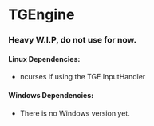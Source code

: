 # TGEngine
### Heavy W.I.P, do not use for now.


#### Linux Dependencies:
* ncurses if using the TGE InputHandler


#### Windows Dependencies:
* There is no Windows version yet.
